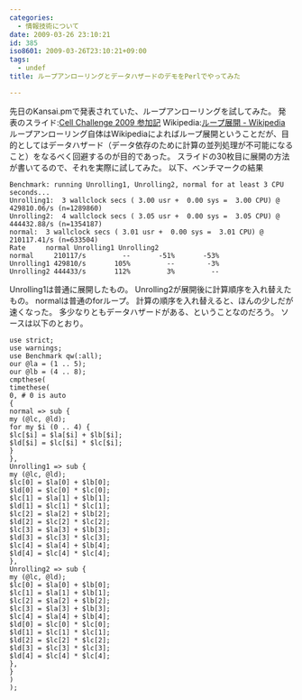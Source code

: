 ```yaml
---
categories:
  - 情報技術について
date: 2009-03-26 23:10:21
id: 385
iso8601: 2009-03-26T23:10:21+09:00
tags:
  - undef
title: ループアンローリングとデータハザードのデモをPerlでやってみた

---
```


先日のKansai.pmで発表されていた、ループアンローリングを試してみた。
発表のスライド:<a href="http://www.slideshare.net/oxy919/cell-challenge-2009" target="_blank">Cell Challenge 2009 参加記</a>
Wikipedia:<a href="http://ja.wikipedia.org/wiki/%E3%83%AB%E3%83%BC%E3%83%97%E5%B1%95%E9%96%8B" target="_blank">ループ展開 - Wikipedia</a>
ループアンローリング自体はWikipediaによればループ展開ということだが、目的としてはデータハザード（データ依存のために計算の並列処理が不可能になること）をなるべく回避するのが目的であった。
スライドの30枚目に展開の方法が書いてるので、それを実際に試してみた。
以下、ベンチマークの結果
<pre><code>Benchmark: running Unrolling1, Unrolling2, normal for at least 3 CPU seconds...
Unrolling1:  3 wallclock secs ( 3.00 usr +  0.00 sys =  3.00 CPU) @ 429810.06/s (n=1289860)
Unrolling2:  4 wallclock secs ( 3.05 usr +  0.00 sys =  3.05 CPU) @ 444432.88/s (n=1354187)
normal:  3 wallclock secs ( 3.01 usr +  0.00 sys =  3.01 CPU) @ 210117.41/s (n=633504)
Rate     normal Unrolling1 Unrolling2
normal     210117/s         --       -51%       -53%
Unrolling1 429810/s       105%         --        -3%
Unrolling2 444433/s       112%         3%         --</code></pre>
Unrolling1は普通に展開したもの。
Unrolling2が展開後に計算順序を入れ替えたもの。
normalは普通のforループ。
計算の順序を入れ替えると、ほんの少しだが速くなった。
多少なりともデータハザードがある、ということなのだろう。
ソースは以下のとおり。


<pre><code>use strict;
use warnings;
use Benchmark qw(:all);
our @la = (1 .. 5);
our @lb = (4 .. 8);
cmpthese(
timethese(
0, # 0 is auto
{
normal =&#62; sub {
my (@lc, @ld);
for my &#36;i (0 .. 4) {
&#36;lc[&#36;i] = &#36;la[&#36;i] + &#36;lb[&#36;i];
&#36;ld[&#36;i] = &#36;lc[&#36;i] * &#36;lc[&#36;i];
}
},
Unrolling1 =&#62; sub {
my (@lc, @ld);
&#36;lc[0] = &#36;la[0] + &#36;lb[0];
&#36;ld[0] = &#36;lc[0] * &#36;lc[0];
&#36;lc[1] = &#36;la[1] + &#36;lb[1];
&#36;ld[1] = &#36;lc[1] * &#36;lc[1];
&#36;lc[2] = &#36;la[2] + &#36;lb[2];
&#36;ld[2] = &#36;lc[2] * &#36;lc[2];
&#36;lc[3] = &#36;la[3] + &#36;lb[3];
&#36;ld[3] = &#36;lc[3] * &#36;lc[3];
&#36;lc[4] = &#36;la[4] + &#36;lb[4];
&#36;ld[4] = &#36;lc[4] * &#36;lc[4];
},
Unrolling2 =&#62; sub {
my (@lc, @ld);
&#36;lc[0] = &#36;la[0] + &#36;lb[0];
&#36;lc[1] = &#36;la[1] + &#36;lb[1];
&#36;lc[2] = &#36;la[2] + &#36;lb[2];
&#36;lc[3] = &#36;la[3] + &#36;lb[3];
&#36;lc[4] = &#36;la[4] + &#36;lb[4];
&#36;ld[0] = &#36;lc[0] * &#36;lc[0];
&#36;ld[1] = &#36;lc[1] * &#36;lc[1];
&#36;ld[2] = &#36;lc[2] * &#36;lc[2];
&#36;ld[3] = &#36;lc[3] * &#36;lc[3];
&#36;ld[4] = &#36;lc[4] * &#36;lc[4];
},
}
)
);
</code></pre>
    	